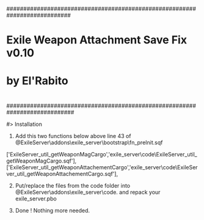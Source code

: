 ###########################################################################
# 
# Exile Weapon Attachment Save Fix v0.10
# by El'Rabito
#
############################################################################
	
#> Installation

1. Add this two functions below above line 43 of @ExileServer\addons\exile_server\bootstrap\fn_preInit.sqf

['ExileServer_util_getWeaponMagCargo','exile_server\code\ExileServer_util_getWeaponMagCargo.sqf'],
['ExileServer_util_getWeaponAttachementCargo','exile_server\code\ExileServer_util_getWeaponAttachementCargo.sqf'],

2. Put/replace the files from the code folder into @ExileServer\addons\exile_server\code. and repack your exile_server.pbo

3. Done ! Nothing more needed.
